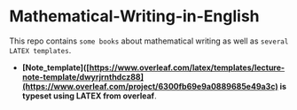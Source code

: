 # Mathematical-Writing-in-English

This repo contains ``some books`` about mathematical writing as well as ``several LATEX templates``.


* **[Note_template]([https://www.overleaf.com/latex/templates/lecture-note-template/dwyrjrnthdcz88](https://www.overleaf.com/project/6300fb69e9a0889685e49a3c) is typeset using LATEX from overleaf**.
